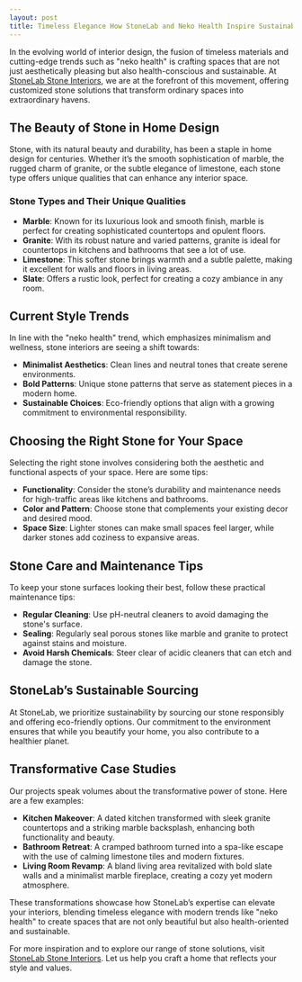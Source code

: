 ```yaml
---
layout: post
title: Timeless Elegance How StoneLab and Neko Health Inspire Sustainable Interior Transformations
---
```



In the evolving world of interior design, the fusion of timeless materials and cutting-edge trends such as "neko health" is crafting spaces that are not just aesthetically pleasing but also health-conscious and sustainable. At [StoneLab Stone Interiors](https://stonelab.se), we are at the forefront of this movement, offering customized stone solutions that transform ordinary spaces into extraordinary havens.

## The Beauty of Stone in Home Design

Stone, with its natural beauty and durability, has been a staple in home design for centuries. Whether it’s the smooth sophistication of marble, the rugged charm of granite, or the subtle elegance of limestone, each stone type offers unique qualities that can enhance any interior space.

### Stone Types and Their Unique Qualities

- **Marble**: Known for its luxurious look and smooth finish, marble is perfect for creating sophisticated countertops and opulent floors.
- **Granite**: With its robust nature and varied patterns, granite is ideal for countertops in kitchens and bathrooms that see a lot of use.
- **Limestone**: This softer stone brings warmth and a subtle palette, making it excellent for walls and floors in living areas.
- **Slate**: Offers a rustic look, perfect for creating a cozy ambiance in any room.
  
## Current Style Trends

In line with the "neko health" trend, which emphasizes minimalism and wellness, stone interiors are seeing a shift towards:

- **Minimalist Aesthetics**: Clean lines and neutral tones that create serene environments.
- **Bold Patterns**: Unique stone patterns that serve as statement pieces in a modern home.
- **Sustainable Choices**: Eco-friendly options that align with a growing commitment to environmental responsibility.

## Choosing the Right Stone for Your Space

Selecting the right stone involves considering both the aesthetic and functional aspects of your space. Here are some tips:

- **Functionality**: Consider the stone’s durability and maintenance needs for high-traffic areas like kitchens and bathrooms.
- **Color and Pattern**: Choose stone that complements your existing decor and desired mood.
- **Space Size**: Lighter stones can make small spaces feel larger, while darker stones add coziness to expansive areas.

## Stone Care and Maintenance Tips

To keep your stone surfaces looking their best, follow these practical maintenance tips:

- **Regular Cleaning**: Use pH-neutral cleaners to avoid damaging the stone's surface.
- **Sealing**: Regularly seal porous stones like marble and granite to protect against stains and moisture.
- **Avoid Harsh Chemicals**: Steer clear of acidic cleaners that can etch and damage the stone.

## StoneLab’s Sustainable Sourcing

At StoneLab, we prioritize sustainability by sourcing our stone responsibly and offering eco-friendly options. Our commitment to the environment ensures that while you beautify your home, you also contribute to a healthier planet.

## Transformative Case Studies

Our projects speak volumes about the transformative power of stone. Here are a few examples:

- **Kitchen Makeover**: A dated kitchen transformed with sleek granite countertops and a striking marble backsplash, enhancing both functionality and beauty.
- **Bathroom Retreat**: A cramped bathroom turned into a spa-like escape with the use of calming limestone tiles and modern fixtures.
- **Living Room Revamp**: A bland living area revitalized with bold slate walls and a minimalist marble fireplace, creating a cozy yet modern atmosphere.

These transformations showcase how StoneLab’s expertise can elevate your interiors, blending timeless elegance with modern trends like "neko health" to create spaces that are not only beautiful but also health-oriented and sustainable.

For more inspiration and to explore our range of stone solutions, visit [StoneLab Stone Interiors](https://stonelab.se). Let us help you craft a home that reflects your style and values.